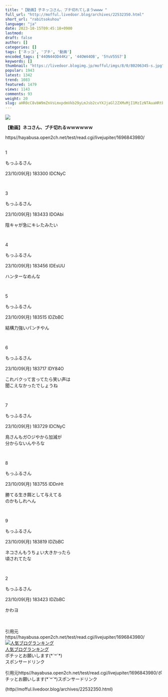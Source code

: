 ```yaml
---
title: "【動画】子ネッコさん、ブチ切れてしまうwwww "
full_url: "http://mofful.livedoor.blog/archives/22532350.html"
short_url: "rabitsokuhou"
language: "ja"
date: 2023-10-15T09:45:18+0900
lastmod: 
draft: false
author: []
categories: []
tags: ['ネッコ', 'ブチ', '動画']
encoded_tags: ['44ON44OD44Kz', '44OW44OB', '5YuV55S7']
keywords: []
thumbnail: "https://livedoor.blogimg.jp/mofful/imgs/8/0/80206345-s.jpg"
popular: 1943
latest: 1342
trend: 1083
featured: 1479
views: 1143
comments: 93
weight: 20
slug: aHR0cC8vbW9mZnVsLmxpdmVkb29yLmJsb2cvYXJjaGl2ZXMvMjI1MzIzNTAuaHRtbA==
---
```


![](https://livedoor.blogimg.jp/mofful/imgs/8/0/80206345-s.jpg)

<div><p><b><p>【動画】ネコさん、ブチ切れるｗｗｗｗｗｗ</p></b> https//hayabusa.open2ch.net/test/read.cgi/livejupiter/1696843980/</p><p class='t_h'><br>1 <p>もっふるさん</p> <p> 23/10/09(月) 183300 IDCNyC</p></p><p class='t_h'><br></p> <p class='t_h'>3 <p>もっふるさん</p> <p> 23/10/09(月) 183433 IDOAbi</p></p> <p class='t_b'> 陰キャが急にキレたみたい </p><br> <p class='t_h'>4 <p>もっふるさん</p> <p> 23/10/09(月) 183456 IDEsUU</p></p> <p class='t_b'> ハンターなめんな </p><br> <p class='t_h'>5 <p>もっふるさん</p> <p> 23/10/09(月) 183515 IDZbBC</p></p> <p class='t_b'> 結構力強いパンチやん </p><br> <p class='t_h'>6 <p>もっふるさん</p> <p> 23/10/09(月) 183717 IDY84O</p></p> <p class='t_b'> これバクって言ってたら笑い声は<br>聞こえなかったでしょうね </p><br> <p class='t_h'>7 <p>もっふるさん</p> <p> 23/10/09(月) 183729 IDCNyC</p></p> <p class='t_b'> 鳥さんもガ○ジやから加減が<br>分からないんやろな </p><br> <p class='t_h'>8 <p>もっふるさん</p> <p> 23/10/09(月) 183755 IDDnHt</p></p> <p class='t_b'> 勝てる生き餌として与えてる<br>のかもしれへん </p><br> <p class='t_h'>9 <p>もっふるさん</p> <p> 23/10/09(月) 183819 IDZbBC</p></p> <p class='t_b'> ネコさんもうちょい大きかったら<br>頃されてたな </p><br> <p class='t_h'>2 <p>もっふるさん</p> <p>23/10/09(月) 183423 IDZbBC</p></p><p class='t_b'>かわヨ</p><br> <br>引用元<br>https//hayabusa.open2ch.net/test/read.cgi/livejupiter/1696843980/<br><a href='//blog.with2.net/link/?2036932'><img title='人気ブログランキング' src='https//blog.with2.net/img/banner/banner_21.gif'></a><br><a href='//blog.with2.net/link/?2036932'>人気ブログランキング</a><br>ポチッとお願いします(*´꒳`*)<br>スポンサードリンク<br><img alt='' src='https//www11.a8.net/0.gif?a8mat=3BDUGQ+4RHMA+2HOM+BS629' height='1' width='1' border='0'> <p>引用元https//hayabusa.open2ch.net/test/read.cgi/livejupiter/1696843980/ポチッとお願いします(*´꒳`*)スポンサードリンク</p></div>

(http//mofful.livedoor.blog/archives/22532350.html)
